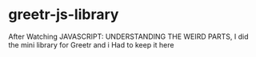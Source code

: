 # greetr-js-library
After Watching JAVASCRIPT: UNDERSTANDING THE WEIRD PARTS, I did the mini library for Greetr and i Had to keep it here
